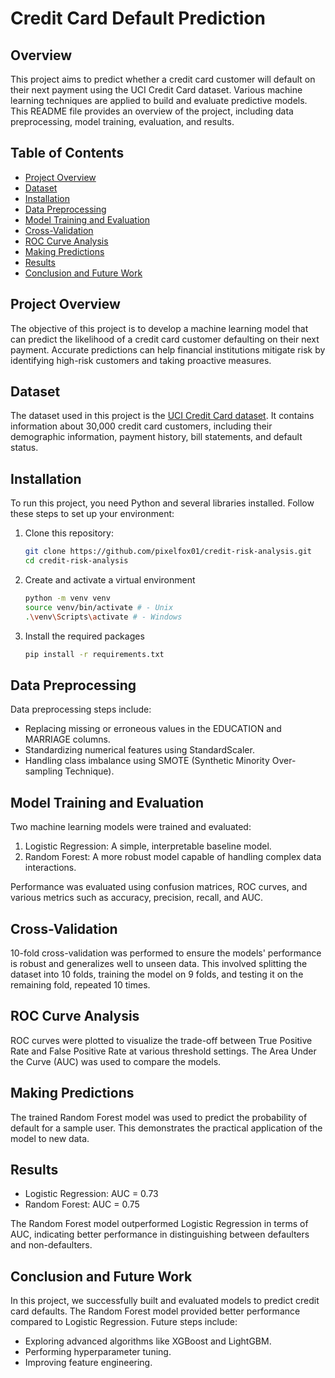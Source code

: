 # Credit Card Default Prediction

## Overview

This project aims to predict whether a credit card customer will default on their next payment using the UCI Credit Card dataset. Various machine learning techniques are applied to build and evaluate predictive models. This README file provides an overview of the project, including data preprocessing, model training, evaluation, and results.

## Table of Contents

- [Project Overview](#project-overview)
- [Dataset](#dataset)
- [Installation](#installation)
- [Data Preprocessing](#data-preprocessing)
- [Model Training and Evaluation](#model-training-and-evaluation)
- [Cross-Validation](#cross-validation)
- [ROC Curve Analysis](#roc-curve-analysis)
- [Making Predictions](#making-predictions)
- [Results](#results)
- [Conclusion and Future Work](#conclusion-and-future-work)

## Project Overview

The objective of this project is to develop a machine learning model that can predict the likelihood of a credit card customer defaulting on their next payment. Accurate predictions can help financial institutions mitigate risk by identifying high-risk customers and taking proactive measures.

## Dataset

The dataset used in this project is the [UCI Credit Card dataset](https://www.kaggle.com/datasets/uciml/default-of-credit-card-clients-dataset). It contains information about 30,000 credit card customers, including their demographic information, payment history, bill statements, and default status.

## Installation

To run this project, you need Python and several libraries installed. Follow these steps to set up your environment:

1. Clone this repository:
   ```bash
   git clone https://github.com/pixelfox01/credit-risk-analysis.git
   cd credit-risk-analysis
   ```
2. Create and activate a virtual environment
   ```bash
   python -m venv venv
   source venv/bin/activate # - Unix
   .\venv\Scripts\activate # - Windows
   ```
3. Install the required packages
   ```bash
   pip install -r requirements.txt
   ```

## Data Preprocessing

Data preprocessing steps include:

- Replacing missing or erroneous values in the EDUCATION and MARRIAGE columns.
- Standardizing numerical features using StandardScaler.
- Handling class imbalance using SMOTE (Synthetic Minority Over-sampling Technique).

## Model Training and Evaluation

Two machine learning models were trained and evaluated:

1. Logistic Regression: A simple, interpretable baseline model.
2. Random Forest: A more robust model capable of handling complex data interactions.

Performance was evaluated using confusion matrices, ROC curves, and various metrics such as accuracy, precision, recall, and AUC.

## Cross-Validation

10-fold cross-validation was performed to ensure the models' performance is robust and generalizes well to unseen data. This involved splitting the dataset into 10 folds, training the model on 9 folds, and testing it on the remaining fold, repeated 10 times.

## ROC Curve Analysis

ROC curves were plotted to visualize the trade-off between True Positive Rate and False Positive Rate at various threshold settings. The Area Under the Curve (AUC) was used to compare the models.

## Making Predictions

The trained Random Forest model was used to predict the probability of default for a sample user. This demonstrates the practical application of the model to new data.

## Results

- Logistic Regression: AUC = 0.73
- Random Forest: AUC = 0.75

The Random Forest model outperformed Logistic Regression in terms of AUC, indicating better performance in distinguishing between defaulters and non-defaulters.

## Conclusion and Future Work

In this project, we successfully built and evaluated models to predict credit card defaults. The Random Forest model provided better performance compared to Logistic Regression. Future steps include:

- Exploring advanced algorithms like XGBoost and LightGBM.
- Performing hyperparameter tuning.
- Improving feature engineering.
